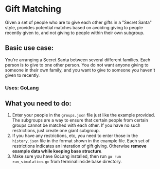 # Gift Matching
Given a set of people who are to give each other gifts in a "Secret Santa" style, provides potential matches based on avoiding giving to people recently given to, and not giving to people within their own subgroup.

## Basic use case:
You're arranging a Secret Santa between several different families.  Each person is to give to one other person.  You do not want anyone giving to someone in their own family, and you want to give to someone you haven't given to recently.  

### Uses: GoLang

## What you need to do:
1) Enter your people in the `groups.json` file just like the example provided.  The subgroups are a way to ensure that certain people from certain groups cannot be matched with each other.  If you have no such restrictions, just create one giant subgroup.
2) If you have any restrictions, etc, you need to enter those in the `history.json` file in the format shown in the example file.  Each set of restrictions indicates an interation of gift giving.  Otherwise <b>remove example data while keeping base structure</b>.
3) Make sure you have GoLang installed, then run `go run run_simulation.go` from terminal inside base directory.
